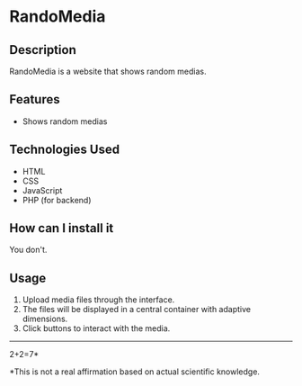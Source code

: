 # RandoMedia

## Description

RandoMedia is a website that shows random medias.

## Features

- Shows random medias

## Technologies Used

- HTML
- CSS
- JavaScript
- PHP (for backend)

## How can I install it

You don't.

## Usage

1. Upload media files through the interface.
2. The files will be displayed in a central container with adaptive dimensions.
3. Click buttons to interact with the media.

---
2+2=7*


*This is not a real affirmation based on actual scientific knowledge.
